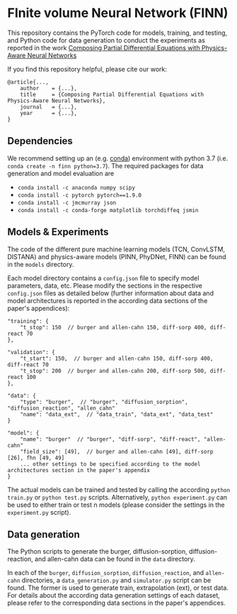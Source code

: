 
# FInite volume Neural Network (FINN)

This repository contains the PyTorch code for models, training, and testing, and Python code for data generation to conduct the experiments as reported in the work [Composing Partial Differential Equations with Physics-Aware Neural Networks](...)

If you find this repository helpful, please cite our work:

```
@article{...,
	author    = {...},
	title     = {Composing Partial Differential Equations with Physics-Aware Neural Networks},
	journal   = {...},
	year      = {...},
}
```

## Dependencies

We recommend setting up an (e.g. [conda](https://docs.conda.io/projects/conda/en/latest/user-guide/tasks/manage-environments.html)) environment with python 3.7 (i.e. `conda create -n finn python=3.7`). The required packages for data generation and model evaluation are

  - `conda install -c anaconda numpy scipy`
  - `conda install -c pytorch pytorch==1.9.0`
  - `conda install -c jmcmurray json`
  - `conda install -c conda-forge matplotlib torchdiffeq jsmin`

## Models & Experiments

The code of the different pure machine learning models (TCN, ConvLSTM, DISTANA) and physics-aware models (PINN, PhyDNet, FINN) can be found in the `models` directory.

Each model directory contains a `config.json` file to specify model parameters, data, etc. Please modify the sections in the respective `config.json` files as detailed below (further information about data and model architectures is reported in the according data sections of the paper's appendices):

```
"training": {
	"t_stop": 150  // burger and allen-cahn 150, diff-sorp 400, diff-react 70
},

"validation": {
	"t_start": 150,  // burger and allen-cahn 150, diff-sorp 400, diff-react 70
	"t_stop": 200  // burger and allen-cahn 200, diff-sorp 500, diff-react 100
},

"data": {
	"type": "burger",  // "burger", "diffusion_sorption", "diffusion_reaction", "allen_cahn"
	"name": "data_ext",  // "data_train", "data_ext", "data_test"
}

"model": {
  	"name": "burger"  // "burger", "diff-sorp", "diff-react", "allen-cahn"
	"field_size": [49],  // burger and allen-cahn [49], diff-sorp [26], fhn [49, 49]
	... other settings to be specified according to the model architectures section in the paper's appendix
}
```


The actual models can be trained and tested by calling the according `python train.py` or `python test.py` scripts. Alternatively, `python experiment.py` can be used to either train or test n models (please consider the settings in the `experiment.py` script).

## Data generation

The Python scripts to generate the burger, diffusion-sorption, diffusion-reaction, and  allen-cahn data can be found in the `data` directory.

In each of the `burger`, `diffusion_sorption`, `diffusion_reaction`, and `allen-cahn` directories, a `data_generation.py` and `simulator.py` script can be found. The former is used to generate train, extrapolation (ext), or test data. For details about the according data generation settings of each dataset, please refer to the corresponding data sections in the paper's appendices.
